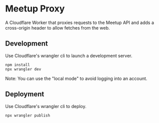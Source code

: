 # Meetup Proxy

A Cloudflare Worker that proxies requests to the Meetup API and adds a
cross-origin header to allow fetches from the web.

## Development

Use Cloudflare's wrangler cli to launch a development server.

```
npm install
npx wrangler dev
```

Note: You can use the "local mode" to avoid logging into an account.


## Deployment

Use Cloudflare's wrangler cli to deploy.

```
npx wrangler publish
```